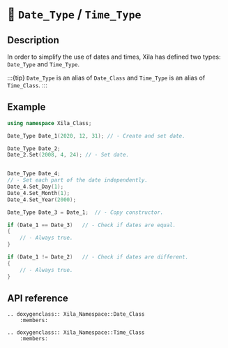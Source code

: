 # 📅 `Date_Type` / `Time_Type`

## Description

In order to simplify the use of dates and times, Xila has defined two types: `Date_Type` and `Time_Type`.

:::{tip}
    `Date_Type` is an alias of `Date_Class` and `Time_Type` is an alias of `Time_Class`.
:::

## Example

```cpp
using namespace Xila_Class;

Date_Type Date_1(2020, 12, 31); // - Create and set date.

Date_Type Date_2;
Date_2.Set(2008, 4, 24); // - Set date.


Date_Type Date_4;
// - Set each part of the date independently.
Date_4.Set_Day(1);
Date_4.Set_Month(1);
Date_4.Set_Year(2000);

Date_Type Date_3 = Date_1;  // - Copy constructor.

if (Date_1 == Date_3)   // - Check if dates are equal.
{
    // - Always true.
}

if (Date_1 != Date_2)   // - Check if dates are different.
{
    // - Always true.
}

```

## API reference

```{eval-rst}
.. doxygenclass:: Xila_Namespace::Date_Class
    :members:

.. doxygenclass:: Xila_Namespace::Time_Class
    :members:
```